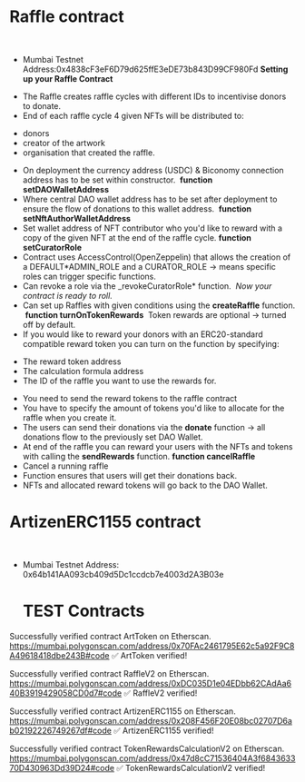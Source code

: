 # Raffle contract

​

- Mumbai Testnet Address:0x4838cF3eF6D79d625ffE3eDE73b843D99CF980Fd
  ​
  **Setting up your Raffle Contract**
  ​

* The Raffle creates raffle cycles with different IDs to incentivise donors to donate.
* End of each raffle cycle 4 given NFTs will be distributed to:

- donors
- creator of the artwork
- organisation that created the raffle.
  ​

* On deployment the currency address (USDC) & Biconomy connection address has to be set within constructor.
  ​
  **function setDAOWalletAddress**
  ​
* Where central DAO wallet address has to be set after deployment to ensure the flow of donations to this wallet address.
  ​
  **function setNftAuthorWalletAddress**
  ​
* Set wallet address of NFT contributor who you'd like to reward with a copy of the given NFT at the end of the raffle cycle.
  ​
  **function setCuratorRole**
  ​
* Contract uses AccessControl(OpenZeppelin) that allows the creation of a DEFAULT\*ADMIN_ROLE and a CURATOR_ROLE -> means specific roles can trigger specific functions.
* Can revoke a role via the \_revokeCuratorRole\* function.
  ​
  _Now your contract is ready to roll._
  ​
* Can set up Raffles with given conditions using the **createRaffle** function.
  ​
  **function turnOnTokenRewards**
  ​
  Token rewards are optional -> turned off by default.
* If you would like to reward your donors with an ERC20-standard compatible reward token you can turn on the function by specifying:

- The reward token address
- The calculation formula address
- The ID of the raffle you want to use the rewards for.
  ​

* You need to send the reward tokens to the raffle contract
* You have to specify the amount of tokens you'd like to allocate for the raffle when you create it.
  ​
* The users can send their donations via the **donate** function -> all donations flow to the previously set DAO Wallet.
  ​
* At end of the raffle you can reward your users with the NFTs and tokens with calling the **sendRewards** function.
  ​
  **function cancelRaffle**
  ​
* Cancel a running raffle
* Function ensures that users will get their donations back.
* NFTs and allocated reward tokens will go back to the DAO Wallet.
  ​

# ArtizenERC1155 contract

​

- Mumbai Testnet Address:
  0x64b141AA093cb409d5Dc1ccdcb7e4003d2A3B03e



  # TEST Contracts

Successfully verified contract ArtToken on Etherscan.
https://mumbai.polygonscan.com/address/0x70FAc2461795E62c5a92F9C8A49618418dbe243B#code
✅ ArtToken verified!

Successfully verified contract RaffleV2 on Etherscan.
https://mumbai.polygonscan.com/address/0xDC035D1e04EDbb62CAdAa640B3919429058CD0d7#code
✅ RaffleV2 verified!

Successfully verified contract ArtizenERC1155 on Etherscan.
https://mumbai.polygonscan.com/address/0x208F456F20E08bc02707D6ab02192226749267df#code
✅ ArtizenERC1155 verified!

Successfully verified contract TokenRewardsCalculationV2 on Etherscan.
https://mumbai.polygonscan.com/address/0x47d8cC71536404A3f684363370D430963Dd39D24#code
✅ TokenRewardsCalculationV2 verified!
